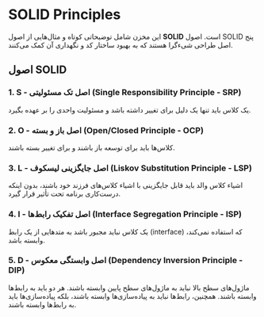 # SOLID Principles

این مخزن شامل توضیحاتی کوتاه و مثال‌هایی از اصول **SOLID** است. اصول SOLID پنج اصل طراحی شیءگرا هستند که به بهبود ساختار کد و نگهداری آن کمک می‌کنند.

## اصول SOLID

### 1. **S - اصل تک مسئولیتی (Single Responsibility Principle - SRP)**
یک کلاس باید تنها یک دلیل برای تغییر داشته باشد و مسئولیت واحدی را بر عهده بگیرد.

### 2. **O - اصل باز و بسته (Open/Closed Principle - OCP)**
کلاس‌ها باید برای توسعه باز باشند و برای تغییر بسته باشند.

### 3. **L - اصل جایگزینی لیسکوف (Liskov Substitution Principle - LSP)**
اشیاء کلاس والد باید قابل جایگزینی با اشیاء کلاس‌های فرزند خود باشند، بدون اینکه درست‌کاری برنامه تحت تأثیر قرار گیرد.

### 4. **I - اصل تفکیک رابط‌ها (Interface Segregation Principle - ISP)**
یک کلاس نباید مجبور باشد به متدهایی از یک رابط (interface) که استفاده نمی‌کند، وابسته باشد.

### 5. **D - اصل وابستگی معکوس (Dependency Inversion Principle - DIP)**
ماژول‌های سطح بالا نباید به ماژول‌های سطح پایین وابسته باشند. هر دو باید به رابط‌ها وابسته باشند. همچنین، رابط‌ها نباید به پیاده‌سازی‌ها وابسته باشند، بلکه پیاده‌سازی‌ها باید به رابط‌ها وابسته باشند.
